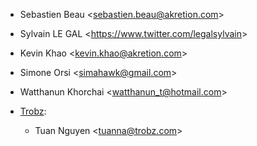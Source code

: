 - Sebastien Beau \<<sebastien.beau@akretion.com>\>
- Sylvain LE GAL \<<https://www.twitter.com/legalsylvain>\>
- Kevin Khao \<<kevin.khao@akretion.com>\>
- Simone Orsi \<<simahawk@gmail.com>\>
- Watthanun Khorchai \<<watthanun_t@hotmail.com>\>

- [Trobz](https://trobz.com):
  - Tuan Nguyen \<<tuanna@trobz.com>\>
